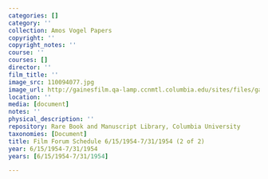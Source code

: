 ```yaml
---
categories: []
category: ''
collection: Amos Vogel Papers
copyright: ''
copyright_notes: ''
course: ''
courses: []
director: ''
film_title: ''
image_src: 110094077.jpg
image_url: http://gainesfilm.qa-lamp.ccnmtl.columbia.edu/sites/files/gainesfilm/images/110094077.jpg
location: ''
media: [document]
notes: ''
physical_description: ''
repository: Rare Book and Manuscript Library, Columbia University
taxonomies: [Document]
title: Film Forum Schedule 6/15/1954-7/31/1954 (2 of 2)
year: 6/15/1954-7/31/1954
years: [6/15/1954-7/31/1954]

---
```

